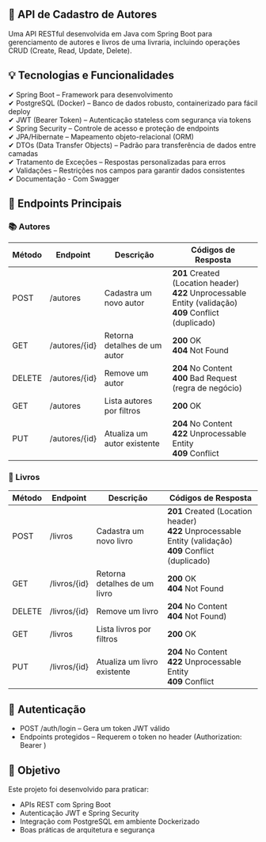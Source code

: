 ## 🔧 API de Cadastro de Autores
Uma API RESTful desenvolvida em Java com Spring Boot para gerenciamento de autores e livros de uma livraria, incluindo operações CRUD (Create, Read, Update, Delete).

## 💡 Tecnologias e Funcionalidades
✔ Spring Boot – Framework para desenvolvimento  
✔ PostgreSQL (Docker) – Banco de dados robusto, containerizado para fácil deploy  
✔ JWT (Bearer Token) – Autenticação stateless com segurança via tokens  
✔ Spring Security – Controle de acesso e proteção de endpoints  
✔ JPA/Hibernate – Mapeamento objeto-relacional (ORM)  
✔ DTOs (Data Transfer Objects) – Padrão para transferência de dados entre camadas  
✔ Tratamento de Exceções – Respostas personalizadas para erros  
✔ Validações – Restrições nos campos para garantir dados consistentes  
✔ Documentação - Com Swagger

## 🚀 Endpoints Principais
### 📚 Autores
| Método | Endpoint |	Descrição | Códigos de Resposta |
|-------------|-------------|-------------|-------------|
| POST |/autores | Cadastra um novo autor |	**201** Created (Location header)<br>**422** Unprocessable Entity (validação)<br>**409** Conflict (duplicado) |
| GET |/autores/{id} | Retorna detalhes de um autor |	**200** OK <br>**404** Not Found |
| DELETE |/autores/{id} | Remove um autor |	**204** No Content <br>**400** Bad Request (regra de negócio) |
| GET |/autores | Lista autores por filtros |	**200** OK |
| PUT |/autores/{id} | Atualiza um autor existente |	**204** No Content <br>**422** Unprocessable Entity <br>**409** Conflict |

### 📖 Livros
| Método | Endpoint |	Descrição | Códigos de Resposta |
|-------------|-------------|-------------|-------------|
| POST |/livros | Cadastra um novo livro |	**201** Created (Location header)<br>**422** Unprocessable Entity (validação)<br>**409** Conflict (duplicado) |
| GET |/livros/{id} | Retorna detalhes de um livro |	**200** OK <br>**404** Not Found |
| DELETE |/livros/{id} | Remove um livro |	**204** No Content <br>**404** Not Found) |
| GET |/livros | Lista livros por filtros |	**200** OK |
| PUT |/livros/{id} | Atualiza um livro existente |	**204** No Content <br>**422** Unprocessable Entity <br>**409** Conflict |

## 🔐 Autenticação
* POST /auth/login – Gera um token JWT válido
* Endpoints protegidos – Requerem o token no header (Authorization: Bearer <token>)

## 📌 Objetivo
Este projeto foi desenvolvido para praticar:
* APIs REST com Spring Boot
* Autenticação JWT e Spring Security
* Integração com PostgreSQL em ambiente Dockerizado
* Boas práticas de arquitetura e segurança
